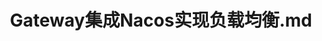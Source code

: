 ---
title: Gateway集成Nacos实现负载均衡.md
prev:
  text: 自定义网关过滤器
  link: /microservice/gateway/自定义网关过滤器.md
next:
  text: Gateway集成Sentinel实现网关限流
  link: /microservice/gateway/Gateway集成Sentinel实现网关限流.md
---